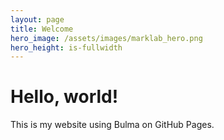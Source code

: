 ```yaml
---
layout: page
title: Welcome
hero_image: /assets/images/marklab_hero.png
hero_height: is-fullwidth
---
```


# Hello, world!
This is my website using Bulma on GitHub Pages.

